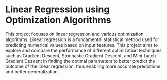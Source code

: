 # Linear Regression using Optimization Algorithms
This project focuses on linear regression and various optimization algorithms. Linear regression is a fundamental statistical method used for predicting numerical values based on input features. This project aims to explore and compare the performance of different optimization techniques such as Gradient Descent, Stochastic Gradient Descent, and Mini-batch Gradient Descent in finding the optimal parameters to better predict the outcome of the linear regression, thus enabling more accurate predictions and better generalization.

